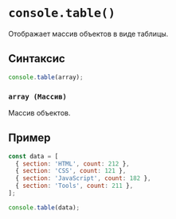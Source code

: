 # `console.table()`

Отображает массив объектов в виде таблицы.

## Синтаксис

```js
console.table(array);
```

### `array (Массив)`

Массив объектов.

## Пример

```js
const data = [
  { section: 'HTML', count: 212 },
  { section: 'CSS', count: 121 },
  { section: 'JavaScript', count: 182 },
  { section: 'Tools', count: 211 },
];

console.table(data);
```
